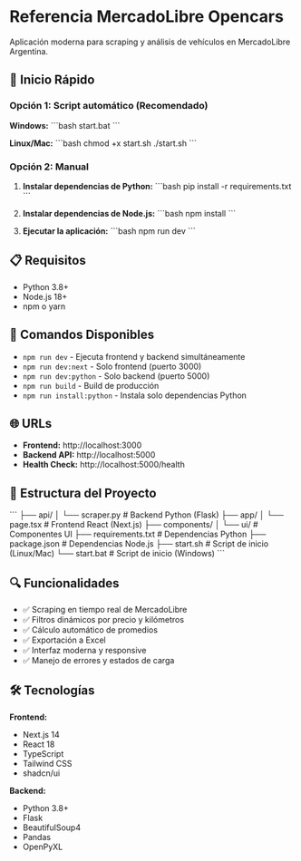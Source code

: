 # Referencia MercadoLibre Opencars

Aplicación moderna para scraping y análisis de vehículos en MercadoLibre Argentina.

## 🚀 Inicio Rápido

### Opción 1: Script automático (Recomendado)

**Windows:**
\`\`\`bash
start.bat
\`\`\`

**Linux/Mac:**
\`\`\`bash
chmod +x start.sh
./start.sh
\`\`\`

### Opción 2: Manual

1. **Instalar dependencias de Python:**
\`\`\`bash
pip install -r requirements.txt
\`\`\`

2. **Instalar dependencias de Node.js:**
\`\`\`bash
npm install
\`\`\`

3. **Ejecutar la aplicación:**
\`\`\`bash
npm run dev
\`\`\`

## 📋 Requisitos

- Python 3.8+
- Node.js 18+
- npm o yarn

## 🔧 Comandos Disponibles

- `npm run dev` - Ejecuta frontend y backend simultáneamente
- `npm run dev:next` - Solo frontend (puerto 3000)
- `npm run dev:python` - Solo backend (puerto 5000)
- `npm run build` - Build de producción
- `npm run install:python` - Instala solo dependencias Python

## 🌐 URLs

- **Frontend:** http://localhost:3000
- **Backend API:** http://localhost:5000
- **Health Check:** http://localhost:5000/health

## 📁 Estructura del Proyecto

\`\`\`
├── api/
│   └── scraper.py          # Backend Python (Flask)
├── app/
│   └── page.tsx           # Frontend React (Next.js)
├── components/
│   └── ui/                # Componentes UI
├── requirements.txt       # Dependencias Python
├── package.json          # Dependencias Node.js
├── start.sh              # Script de inicio (Linux/Mac)
└── start.bat             # Script de inicio (Windows)
\`\`\`

## 🔍 Funcionalidades

- ✅ Scraping en tiempo real de MercadoLibre
- ✅ Filtros dinámicos por precio y kilómetros
- ✅ Cálculo automático de promedios
- ✅ Exportación a Excel
- ✅ Interfaz moderna y responsive
- ✅ Manejo de errores y estados de carga

## 🛠️ Tecnologías

**Frontend:**
- Next.js 14
- React 18
- TypeScript
- Tailwind CSS
- shadcn/ui

**Backend:**
- Python 3.8+
- Flask
- BeautifulSoup4
- Pandas
- OpenPyXL
